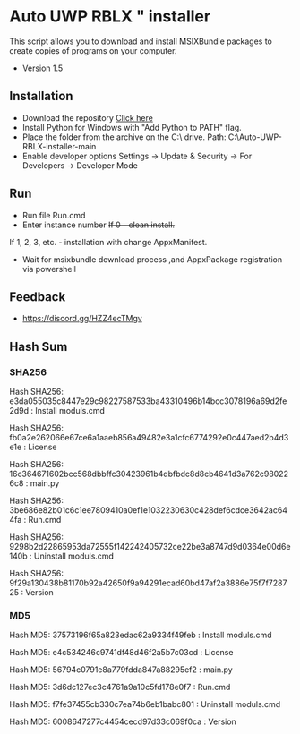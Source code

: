 
# Auto UWP RBLX " installer

This script allows you to download and install MSIXBundle packages to create copies of programs on your computer.

- Version 1.5
## Installation

- Download the repository [Click here](https://codeload.github.com/DEVIX7/Auto-UWP-RBLX-installer/zip/refs/heads/main)
- Install Python for Windows with "Add Python to PATH" flag.
- Place the folder from the archive on the C:\ drive.
Path: C:\Auto-UWP-RBLX-installer-main
- Enable developer options
Settings -> Update & Security -> For Developers -> Developer Mode

## Run
- Run file
Run.cmd
- Enter instance number
~~If 0 - clean install.~~

If 1, 2, 3, etc. - installation with change AppxManifest.
- Wait for msixbundle download process ,and AppxPackage registration via powershell
## Feedback

- https://discord.gg/HZZ4ecTMgv

## Hash Sum
### SHA256

Hash SHA256: e3da055035c8447e29c98227587533ba43310496b14bcc3078196a69d2fe2d9d : Install moduls.cmd

Hash SHA256: fb0a2e262066e67ce6a1aaeb856a49482e3a1cfc6774292e0c447aed2b4d3e1e : License

Hash SHA256: 16c364671602bcc568dbbffc30423961b4dbfbdc8d8cb4641d3a762c980226c8 : main.py

Hash SHA256: 3be686e82b01c6c1ee7809410a0ef1e1032230630c428def6cdce3642ac644fa : Run.cmd

Hash SHA256: 9298b2d22865953da72555f142242405732ce22be3a8747d9d0364e00d6e140b : Uninstall moduls.cmd

Hash SHA256: 9f29a130438b81170b92a42650f9a94291ecad60bd47af2a3886e75f7f728725 : Version

### MD5

Hash MD5: 37573196f65a823edac62a9334f49feb : Install moduls.cmd

Hash MD5: e4c534246c9741df48d46f2a5b7c03cd : License

Hash MD5: 56794c0791e8a779fdda847a88295ef2 : main.py

Hash MD5: 3d6dc127ec3c4761a9a10c5fd178e0f7 : Run.cmd

Hash MD5: f7fe37455cb330c7ea74b6eb1babc801 : Uninstall moduls.cmd

Hash MD5: 6008647277c4454cecd97d33c069f0ca : Version



